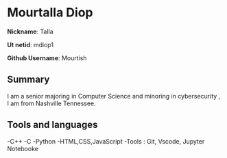 # Mourtalla Diop

**Nickname**: Talla

**Ut netid**: mdiop1

**Github Username**: Mourtish

## Summary
I am a senior majoring in Computer Science and minoring in cybersecurity , I am from Nashville Tennessee. 

## Tools and languages
-C++
-C
-Python
-HTML,CSS,JavaScript
-Tools : Git, Vscode, Jupyter Notebooke
